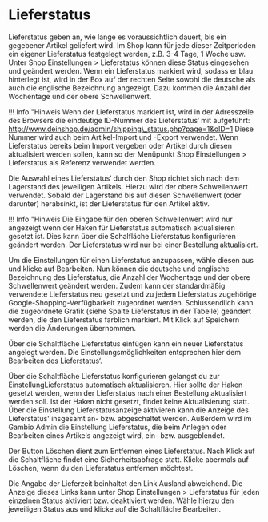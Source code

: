 # Lieferstatus 

Lieferstatus geben an, wie lange es voraussichtlich dauert, bis ein gegebener Artikel geliefert wird. Im Shop kann für jede dieser Zeitperioden ein eigener Lieferstatus festgelegt werden, z.B. 3-4 Tage, 1 Woche usw. Unter Shop Einstellungen \> Lieferstatus können diese Status eingesehen und geändert werden. Wenn ein Lieferstatus markiert wird, sodass er blau hinterlegt ist, wird in der Box auf der rechten Seite sowohl die deutsche als auch die englische Bezeichnung angezeigt. Dazu kommen die Anzahl der Wochentage und der obere Schwellenwert.

!!! Info "Hinweis
	 Wenn der Lieferstatus markiert ist, wird in der Adresszeile des Browsers die eindeutige ID-Nummer des Lieferstatus‘ mit aufgeführt: http://www.deinshop.de/admin/shipping\_status.php?page=1&oID=1 Diese Nummer wird auch beim Artikel-Import und -Export verwendet. Wenn Lieferstatus bereits beim Import vergeben oder Artikel durch diesen aktualisiert werden sollen, kann so der Menüpunkt Shop Einstellungen \> Lieferstatus als Referenz verwendet werden.

Die Auswahl eines Lieferstatus‘ durch den Shop richtet sich nach dem Lagerstand des jeweiligen Artikels. Hierzu wird der obere Schwellenwert verwendet. Sobald der Lagerstand bis auf diesen Schwellenwert \(oder darunter\) herabsinkt, ist der Lieferstatus für den Artikel aktiv.

!!! Info "Hinweis
	 Die Eingabe für den oberen Schwellenwert wird nur angezeigt wenn der Haken für Lieferstatus automatisch aktualisieren gesetzt ist. Dies kann über die Schalfläche Lieferstatus konfigurieren geändert werden. Der Lieferstatus wird nur bei einer Bestellung aktualisiert.

Um die Einstellungen für einen Lieferstatus anzupassen, wähle diesen aus und klicke auf Bearbeiten. Nun können die deutsche und englische Bezeichnung des Lieferstatus, die Anzahl der Wochentage und der obere Schwellenwert geändert werden. Zudem kann der standardmäßig verwendete Lieferstatus neu gesetzt und zu jedem Lieferstatus zugehörige Google-Shopping-Verfügbarkeit zugeordnet werden. Schlussendlich kann die zugeordnete Grafik \(siehe Spalte Lieferstatus in der Tabelle\) geändert werden, die den Lieferstatus farblich markiert. Mit Klick auf Speichern werden die Änderungen übernommen.

Über die Schaltfläche Lieferstatus einfügen kann ein neuer Lieferstatus angelegt werden. Die Einstellungsmöglichkeiten entsprechen hier dem Bearbeiten des Lieferstatus‘.

Über die Schaltfläche Lieferstatus konfigurieren gelangst du zur EinstellungLieferstatus automatisch aktualisieren. Hier sollte der Haken gesetzt werden, wenn der Lieferstatus nach einer Bestellung aktualisiert werden soll. Ist der Haken nicht gesetzt, findet keine Aktualisierung statt. Über die Einstellung Lieferstatusanzeige aktivieren kann die Anzeige des Lieferstatus' insgesamt an- bzw. abgeschaltet werden. Außerdem wird im Gambio Admin die Einstellung Lieferstatus, die beim Anlegen oder Bearbeiten eines Artikels angezeigt wird, ein- bzw. ausgeblendet.

Der Button Löschen dient zum Entfernen eines Lieferstatus. Nach Klick auf die Schaltfläche findet eine Sicherheitsabfrage statt. Klicke abermals auf Löschen, wenn du den Lieferstatus entfernen möchtest.

Die Angabe der Lieferzeit beinhaltet den Link Ausland abweichend. Die Anzeige dieses Links kann unter Shop Einstellungen \> Lieferstatus für jeden einzelnen Status aktiviert bzw. deaktiviert werden. Wähle hierzu den jeweiligen Status aus und klicke auf die Schaltfläche Bearbeiten.



